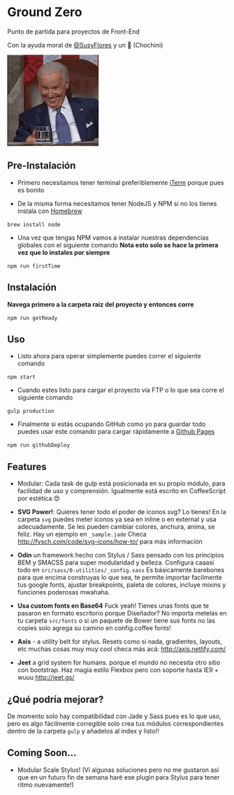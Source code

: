 # Ground Zero
Punto de partida para proyectos de Front-End

Con la ayuda moral de [@SusyFlores](https://github.com/SusyFlores) y un 🐶 (Chochini)

![It's 2.0!](meSoHappy.gif)

## Pre-Instalación
- Primero necesitamos tener terminal preferiblemente [iTerm](https://www.iterm2.com/) porque pues es bonito

- De la misma forma necesitamos tener NodeJS y NPM si no los tienes instala con [Homebrew](http://brew.sh/)
```
brew install node
```
- Una vez que tengas NPM vamos a instalar nuestras dependencias globales con el siguiente comando **Nota esto solo se hace la primera vez que lo instales por siempre**
```
npm run firstTime
```

## Instalación

**Navega primero a la carpeta raíz del proyecto y entonces corre**

```
npm run getReady
```

## Uso

- Listo ahora para operar simplemente puedes correr el siguiente comando
```
npm start
```
- Cuando estes listo para cargar el proyecto vía FTP o lo que sea corre el siguiente comando
```
gulp production
```
- Finalmente si estás ocupando GitHub como yo para guardar todo puedes usar este comando para cargar rápidamente a [Github Pages](https://pages.github.com/)
```
npm run githubDeploy
```

## Features
- Modular: Cada task de gulp está posicionada en su propio módulo, para facilidad de uso y comprensión. Igualmente está escrito en CoffeeScript por estética 😍

- **SVG Power!**: Quieres tener todo el poder de íconos svg? Lo tienes! En la carpeta `svg` puedes meter íconos ya sea en inline o en external y usa adecuadamente. Se les pueden cambiar colores, anchura, anima, se feliz. Hay un ejemplo en `_sample.jade` Checa http://fvsch.com/code/svg-icons/how-to/ para más información

- **Odin** un framework hecho con Stylus / Sass pensado con los principios BEM y SMACSS para super modularidad y belleza. Configura caaasi todo en `src/sass/0-utilities/_config.sass` Es básicamente barebones para que encima construyas lo que sea, te permite importar facilmente tus google fonts, ajustar breakpoints, paleta de colores, incluye mixins y funciones poderosas mwahaha.

- **Usa custom fonts en Base64** Fuck yeah! Tienes unas fonts que te pasaron en formato escritorio porque Diseñador? No importa metelas en tu carpeta `src/fonts` o si un paquete de Bower tiene sus fonts no las copies solo agrega su camino en config.coffee fonts!

- **Axis** - a utility belt for stylus. Resets como si nada, gradientes, layouts, etc muchas cosas muy muy cool checa más acá: http://axis.netlify.com/

- **Jeet** a grid system for humans. porque el mundo no necesita otro sitio con bootstrap. Haz magia estilo Flexbox pero con soporte hasta IE9 + wuuu http://jeet.gs/


## ¿Qué podría mejorar?
De momento solo hay compatibilidad con Jade y Sass pues es lo que uso, pero es algo fácilmente corregible solo crea tus módulos correspondientes dentro de la carpeta `gulp` y añadelos al index y listo!!

## Coming Soon...
- Modular Scale Stylus! (Vi algunas soluciones pero no me gustaron así que en un futuro fin de semana haré ese plugin para Stylus para tener ritmo nuevamente!)
